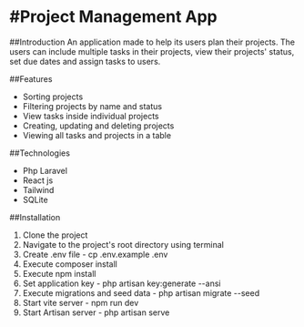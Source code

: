 #Project Management App
=====================================

##Introduction
An application made to help its users plan their projects. The users can include multiple tasks in their projects, view their projects' status, set due dates and assign tasks to users.

##Features
- Sorting projects
- Filtering projects by name and status
- View tasks inside individual projects
- Creating, updating and deleting projects
- Viewing all tasks and projects in a table

##Technologies
- Php Laravel
- React js
- Tailwind
- SQLite

##Installation
1. Clone the project
2. Navigate to the project's root directory using terminal
3. Create .env file - cp .env.example .env
4. Execute composer install
5. Execute npm install
6. Set application key - php artisan key:generate --ansi
7. Execute migrations and seed data - php artisan migrate --seed
8. Start vite server - npm run dev
9. Start Artisan server - php artisan serve 